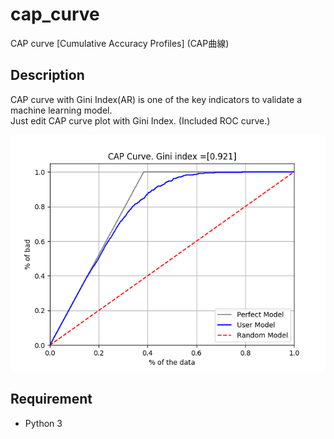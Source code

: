 # cap_curve

CAP curve [Cumulative Accuracy Profiles] (CAP曲線)

## Description
CAP curve with Gini Index(AR) is one of the key indicators to validate a machine learning model.  
Just edit CAP curve plot with Gini Index. (Included ROC curve.)

![CAP curve](https://github.com/derek-wkwk/cap_curve/blob/master/CAP.png)


## Requirement
- Python 3
